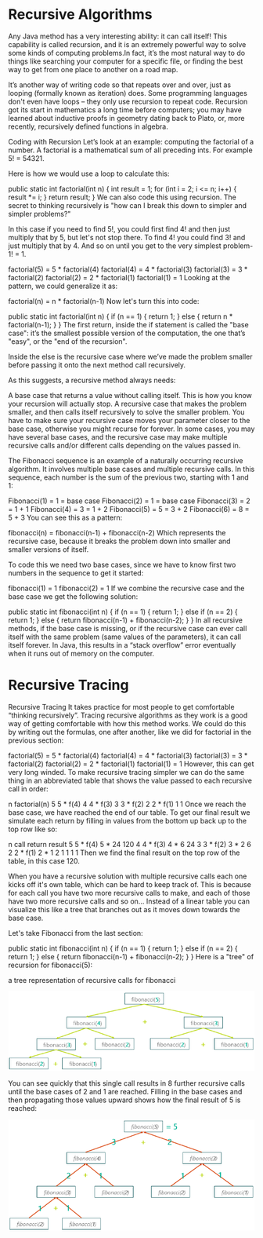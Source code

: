 # Recursive Algorithms

Any Java method has a very interesting ability: it can call itself! This capability is called recursion, and it is an extremely powerful way to solve some kinds of computing problems.In fact, it’s the most natural way to do things like searching your computer for a specific file, or finding the best way to get from one place to another on a road map.

It’s another way of writing code so that repeats over and over, just as looping (formally known as iteration) does. Some programming languages don't even have loops – they only use recursion to repeat code. Recursion got its start in mathematics a long time before computers; you may have learned about inductive proofs in geometry dating back to Plato, or, more recently, recursively defined functions in algebra.

Coding with Recursion
Let’s look at an example: computing the factorial of a number. A factorial is a mathematical sum of all preceding ints. For example 5! = 54321.

Here is how we would use a loop to calculate this:

public static int factorial(int n) {
    int result = 1;
    for (int i = 2; i <= n; i++) {
        result *= i;
    }
    return result;
}
We can also code this using recursion. The secret to thinking recursively is "how can I break this down to simpler and simpler problems?"

In this case if you need to find 5!, you could first find 4! and then just multiply that by 5, but let's not stop there. To find 4! you could find 3! and just multiply that by 4. And so on until you get to the very simplest problem- 1! = 1.

factorial(5) = 5 * factorial(4)
factorial(4) = 4 * factorial(3)
factorial(3) = 3 * factorial(2)
factorial(2) = 2 * factorial(1)
factorial(1) = 1
Looking at the pattern, we could generalize it as:

factorial(n) = n * factorial(n-1)
Now let's turn this into code:

public static int factorial(int n) {
    if (n == 1) {
        return 1;
    } else {
        return n * factorial(n-1);
    }
}
The first return, inside the if statement is called the "base case": it’s the smallest possible version of the computation, the one that’s "easy", or the "end of the recursion".

Inside the else is the recursive case where we’ve made the problem smaller before passing it onto the next method call recursively.

As this suggests, a recursive method always needs:

A base case that returns a value without calling itself. This is how you know your recursion will actually stop.
A recursive case that makes the problem smaller, and then calls itself recursively to solve the smaller problem. You have to make sure your recursive case moves your parameter closer to the base case, otherwise you might recurse for forever.
In some cases, you may have several base cases, and the recursive case may make multiple recursive calls and/or different calls depending on the values passed in.

The Fibonacci sequence is an example of a naturally occurring recursive algorithm. It involves multiple base cases and multiple recursive calls. In this sequence, each number is the sum of the previous two, starting with 1 and 1:

Fibonacci(1) = 1 = base case
Fibonacci(2) = 1 = base case
Fibonacci(3) = 2 = 1 + 1
Fibonacci(4) = 3 = 1 + 2
Fibonacci(5) = 5 = 3 + 2
Fibonacci(6) = 8 = 5 + 3
You can see this as a pattern:

fibonacci(n) = fibonacci(n-1) + fibonacci(n-2)
Which represents the recursive case, because it breaks the problem down into smaller and smaller versions of itself.

To code this we need two base cases, since we have to know first two numbers in the sequence to get it started:

fibonacci(1) = 1
fibonacci(2) = 1
If we combine the recursive case and the base case we get the following solution:

public static int fibonacci(int n) {
    if (n == 1) {
        return 1;
    } else if (n == 2) {
        return 1;
    } else {
        return fibonacci(n-1) + fibonacci(n-2);
    }
}
In all recursive methods, if the base case is missing, or if the recursive case can ever call itself with the same problem (same values of the parameters), it can call itself forever. In Java, this results in a “stack overflow” error eventually when it runs out of memory on the computer.

# Recursive Tracing
Recursive Tracing
It takes practice for most people to get comfortable “thinking recursively”. Tracing recursive algorithms as they work is a good way of getting comfortable with how this method works. We could do this by writing out the formulas, one after another, like we did for factorial in the previous section:

factorial(5) = 5 * factorial(4)
factorial(4) = 4 * factorial(3)
factorial(3) = 3 * factorial(2)
factorial(2) = 2 * factorial(1)
factorial(1) = 1
However, this can get very long winded. To make recursive tracing simpler we can do the same thing in an abbreviated table that shows the value passed to each recursive call in order:

n	factorial(n)
5	5 * f(4)
4	4 * f(3)
3	3 * f(2)
2	2 * f(1)
1	1
Once we reach the base case, we have reached the end of our table. To get our final result we simulate each return by filling in values from the bottom up back up to the top row like so:

n	  call	    return	result
5	5 * f(4)	5 * 24	120
4	4 * f(3)	4 * 6	24
3	3 * f(2)	3 * 2	6
2	2 * f(1)	2 * 1	2
1	1	1	1
Then we find the final result on the top row of the table, in this case 120.

When you have a recursive solution with multiple recursive calls each one kicks off it's own table, which can be hard to keep track of. This is because for each call you have two more recursive calls to make, and each of those have two more recursive calls and so on... Instead of a linear table you can visualize this like a tree that branches out as it moves down towards the base case.

Let's take Fibonacci from the last section:

public static int fibonacci(int n) {
    if (n == 1) {
        return 1;
    } else if (n == 2) {
        return 1;
    } else {
        return fibonacci(n-1) + fibonacci(n-2);
    }
}
Here is a "tree" of recursion for fibonacci(5):

a tree representation of recursive calls for fibonacci

![Tree representation of recursive calls for fibonacci](fibTree.png)

You can see quickly that this single call results in 8 further recursive calls until the base cases of 2 and 1 are reached. Filling in the base cases and then propagating those values upward shows how the final result of 5 is reached:

![Result](fibTreeReturn.png)
